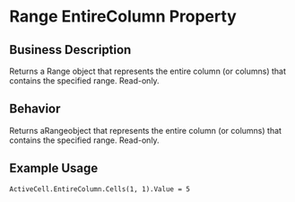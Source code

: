 # Range EntireColumn Property

## Business Description
Returns a Range object that represents the entire column (or columns) that contains the specified range. Read-only.

## Behavior
Returns aRangeobject that represents the entire column (or columns) that contains the specified range. Read-only.

## Example Usage
```vba
ActiveCell.EntireColumn.Cells(1, 1).Value = 5
```